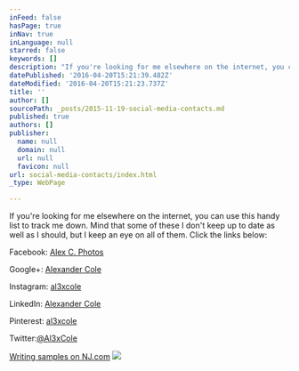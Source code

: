 ```yaml
---
inFeed: false
hasPage: true
inNav: true
inLanguage: null
starred: false
keywords: []
description: "If you're looking for me elsewhere on the internet, you can use this handy list to track me down. Mind that some of these I don't keep up to date as well as I should, but I keep an eye on all of them. Click the links below:"
datePublished: '2016-04-20T15:21:39.482Z'
dateModified: '2016-04-20T15:21:23.737Z'
title: ''
author: []
sourcePath: _posts/2015-11-19-social-media-contacts.md
published: true
authors: []
publisher:
  name: null
  domain: null
  url: null
  favicon: null
url: social-media-contacts/index.html
_type: WebPage

---
```

If you're looking for me elsewhere on the internet, you can use this handy list to track me down. Mind that some of these I don't keep up to date as well as I should, but I keep an eye on all of them. Click the links below:

Facebook: [Alex C. Photos ][0]

Google+: [Alexander Cole ][1]

Instagram: [al3xcole][2]

LinkedIn: [Alexander Cole][3]

Pinterest: [al3xcole][4]

Twitter:[@Al3xCole ][5]

[Writing samples on NJ.com][6]
![](https://the-grid-user-content.s3-us-west-2.amazonaws.com/926d1b1e-3332-4448-b1e5-db499d614700.jpg)

[0]: https://www.facebook.com/AlexCPhotos/
[1]: https://plus.google.com/u/0/+AlexanderCole88/posts
[2]: https://www.instagram.com/al3xcole/
[3]: https://www.linkedin.com/in/alexcolenj
[4]: https://www.pinterest.com/al3xcole/
[5]: https://twitter.com/Al3xCole
[6]: http://connect.nj.com/user/acole88/posts.html